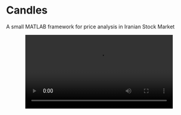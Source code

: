 # Candles
A small MATLAB framework for price analysis in Iranian Stock Market

<p align="center">
	<video src="demo/demo.mp4" width=400px>
<p/>